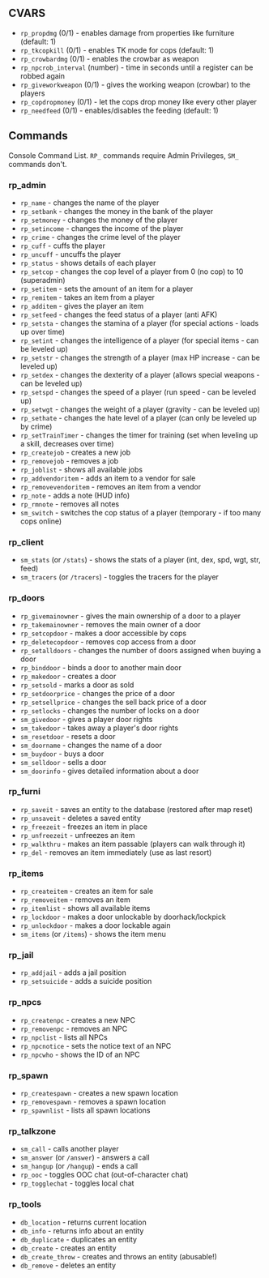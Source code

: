 ## CVARS

- `rp_propdmg` (0/1) - enables damage from properties like furniture (default: 1)
- `rp_tkcopkill` (0/1) - enables TK mode for cops (default: 1) 
- `rp_crowbardmg` (0/1) - enables the crowbar as weapon
- `rp_npcrob_interval` (number) - time in seconds until a register can be robbed again
- `rp_giveworkweapon` (0/1) - gives the working weapon (crowbar) to the players
- `rp_copdropmoney` (0/1) - let the cops drop money like every other player
- `rp_needfeed` (0/1) - enables/disables the feeding (default: 1)

## Commands

Console Command List. `RP_` commands require Admin Privileges, `SM_` commands don't.

### rp_admin

- `rp_name` - changes the name of the player
- `rp_setbank` - changes the money in the bank of the player
- `rp_setmoney` - changes the money of the player
- `rp_setincome` - changes the income of the player
- `rp_crime` - changes the crime level of the player
- `rp_cuff` - cuffs the player
- `rp_uncuff` - uncuffs the player
- `rp_status` - shows details of each player
- `rp_setcop` - changes the cop level of a player from 0 (no cop) to 10 (superadmin)
- `rp_setitem` - sets the amount of an item for a player
- `rp_remitem` - takes an item from a player
- `rp_additem` - gives the player an item
- `rp_setfeed` - changes the feed status of a player (anti AFK)  
- `rp_setsta` - changes the stamina of a player (for special actions - loads up over time)
- `rp_setint` - changes the intelligence of a player (for special items - can be leveled up)
- `rp_setstr` - changes the strength of a player (max HP increase - can be leveled up)
- `rp_setdex` - changes the dexterity of a player (allows special weapons - can be leveled up) 
- `rp_setspd` - changes the speed of a player (run speed - can be leveled up)
- `rp_setwgt` - changes the weight of a player (gravity - can be leveled up)
- `rp_sethate` - changes the hate level of a player (can only be leveled up by crime)
- `rp_setTrainTimer` - changes the timer for training (set when leveling up a skill, decreases over time)
- `rp_createjob` - creates a new job 
- `rp_removejob` - removes a job
- `rp_joblist` - shows all available jobs
- `rp_addvendoritem` - adds an item to a vendor for sale
- `rp_removevendoritem` - removes an item from a vendor
- `rp_note` - adds a note (HUD info) 
- `rp_rmnote` - removes all notes
- `sm_switch` - switches the cop status of a player (temporary - if too many cops online)

### rp_client

- `sm_stats` (or `/stats`) - shows the stats of a player (int, dex, spd, wgt, str, feed)
- `sm_tracers` (or `/tracers`) - toggles the tracers for the player

### rp_doors  

- `rp_givemainowner` - gives the main ownership of a door to a player
- `rp_takemainowner` - removes the main owner of a door
- `rp_setcopdoor` - makes a door accessible by cops
- `rp_deletecopdoor` - removes cop access from a door 
- `rp_setalldoors` - changes the number of doors assigned when buying a door
- `rp_binddoor` - binds a door to another main door
- `rp_makedoor` - creates a door
- `rp_setsold` - marks a door as sold
- `rp_setdoorprice` - changes the price of a door
- `rp_setsellprice` - changes the sell back price of a door
- `rp_setlocks` - changes the number of locks on a door
- `sm_givedoor` - gives a player door rights
- `sm_takedoor` - takes away a player's door rights  
- `sm_resetdoor` - resets a door
- `sm_doorname` - changes the name of a door
- `sm_buydoor` - buys a door
- `sm_selldoor` - sells a door 
- `sm_doorinfo` - gives detailed information about a door

### rp_furni

- `rp_saveit` - saves an entity to the database (restored after map reset)
- `rp_unsaveit` - deletes a saved entity 
- `rp_freezeit` - freezes an item in place
- `rp_unfreezeit` - unfreezes an item
- `rp_walkthru` - makes an item passable (players can walk through it)
- `rp_del` - removes an item immediately (use as last resort)

### rp_items

- `rp_createitem` - creates an item for sale
- `rp_removeitem` - removes an item 
- `rp_itemlist` - shows all available items
- `rp_lockdoor` - makes a door unlockable by doorhack/lockpick
- `rp_unlockdoor` - makes a door lockable again
- `sm_items` (or `/items`) - shows the item menu

### rp_jail 

- `rp_addjail` - adds a jail position
- `rp_setsuicide` - adds a suicide position

### rp_npcs

- `rp_createnpc` - creates a new NPC
- `rp_removenpc` - removes an NPC
- `rp_npclist` - lists all NPCs
- `rp_npcnotice` - sets the notice text of an NPC 
- `rp_npcwho` - shows the ID of an NPC

### rp_spawn

- `rp_createspawn` - creates a new spawn location
- `rp_removespawn` - removes a spawn location
- `rp_spawnlist` - lists all spawn locations

### rp_talkzone  

- `sm_call` - calls another player
- `sm_answer` (or `/answer`) - answers a call
- `sm_hangup` (or `/hangup`) - ends a call
- `rp_ooc` - toggles OOC chat (out-of-character chat)
- `rp_togglechat` - toggles local chat

### rp_tools

- `db_location` - returns current location 
- `db_info` - returns info about an entity
- `db_duplicate` - duplicates an entity
- `db_create` - creates an entity
- `db_create_throw` - creates and throws an entity (abusable!)
- `db_remove` - deletes an entity